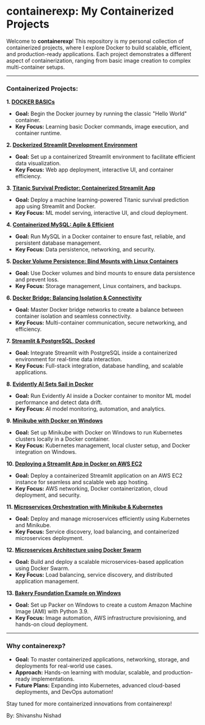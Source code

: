 # containerexp: My Containerized Projects

Welcome to **containerexp**! This repository is my personal collection of containerized projects, where I explore Docker to build scalable, efficient, and production-ready applications. Each project demonstrates a different aspect of containerization, ranging from basic image creation to complex multi-container setups.

---

### Containerized Projects:

**1. [DOCKER BASICs](https://github.com/Shivanshunishad18/Container_Exp/tree/main/DOCKER-BASICS-Hello_World-main/DOCKER-BASICS-Hello_World-main)**  
   - **Goal:** Begin the Docker journey by running the classic "Hello World" container.  
   - **Key Focus:** Learning basic Docker commands, image execution, and container runtime.

**2. [Dockerized Streamlit Development Environment](https://github.com/Shivanshunishad18/Container_Exp/tree/main/Dockerized-Streamlit-Development-Environment-main)**  
   - **Goal:** Set up a containerized Streamlit environment to facilitate efficient data visualization.  
   - **Key Focus:** Web app deployment, interactive UI, and container efficiency.

**3. [Titanic Survival Predictor: Containerized Streamlit App](https://github.com/Shivanshunishad18/Container_Exp/tree/main/titanic-main/titanic-main)**  
   - **Goal:** Deploy a machine learning-powered Titanic survival prediction app using Streamlit and Docker.  
   - **Key Focus:** ML model serving, interactive UI, and cloud deployment.

**4. [Containerized MySQL: Agile & Efficient](https://github.com/Shivanshunishad18/Container_Exp/tree/main/Containerized-Mysql_Agile-Efficient-main)**  
   - **Goal:** Run MySQL in a Docker container to ensure fast, reliable, and persistent database management.  
   - **Key Focus:** Data persistence, networking, and security.

**5. [Docker Volume Persistence: Bind Mounts with Linux Containers](https://github.com/udyThe/containerexp/tree/main/5.%20Docker%20Volume%20Persistence%3A%20Bind%20Mounts%20with%20Linux%20Containers%20)**  
   - **Goal:** Use Docker volumes and bind mounts to ensure data persistence and prevent loss.  
   - **Key Focus:** Storage management, Linux containers, and backups.

**6. [Docker Bridge: Balancing Isolation & Connectivity](https://github.com/udyThe/containerexp/tree/main/6.%20Docker%20Bridge%3A%20Balancing%20Isolation%20%26%20Connectivity%20)**  
   - **Goal:** Master Docker bridge networks to create a balance between container isolation and seamless connectivity.  
   - **Key Focus:** Multi-container communication, secure networking, and efficiency.

**7. [Streamlit & PostgreSQL, Docked](https://github.com/udyThe/containerexp/tree/main/7.%20Streamlit%20%26%20PostgreSQL%2C%20Docked)**  
   - **Goal:** Integrate Streamlit with PostgreSQL inside a containerized environment for real-time data interaction.  
   - **Key Focus:** Full-stack integration, database handling, and scalable applications.

**8. [Evidently AI Sets Sail in Docker](https://github.com/udyThe/containerexp/tree/main/8.%20Evidently%20AI%20Sets%20Sail%20in%20Docker)**  
   - **Goal:** Run Evidently AI inside a Docker container to monitor ML model performance and detect data drift.  
   - **Key Focus:** AI model monitoring, automation, and analytics.

**9. [Minikube with Docker on Windows](https://github.com/udyThe/containerexp/tree/main/9.%20Minikube%20with%20Docker%20on%20Windows)**  
   - **Goal:** Set up Minikube with Docker on Windows to run Kubernetes clusters locally in a Docker container.  
   - **Key Focus:** Kubernetes management, local cluster setup, and Docker integration on Windows.

**10. [Deploying a Streamlit App in Docker on AWS EC2](https://github.com/udyThe/containerexp/tree/main/10.%20Deploying%20a%20Streamlit%20App%20in%20Docker%20on%20AWS%20EC2)**  
   - **Goal:** Deploy a containerized Streamlit application on an AWS EC2 instance for seamless and scalable web app hosting.  
   - **Key Focus:** AWS networking, Docker containerization, cloud deployment, and security.
   
**11. [Microservices Orchestration with Minikube & Kubernetes](https://github.com/udyThe/containerexp/tree/main/11.Microservices%20Orchestration%20with%20Minikube%20and%20Kubernetes)**  
   - **Goal:** Deploy and manage microservices efficiently using Kubernetes and Minikube.  
   - **Key Focus:** Service discovery, load balancing, and containerized microservices deployment.  

**12. [Microservices Architecture using Docker Swarm](https://github.com/udyThe/containerexp/tree/main/12.%20Microservices%20Architecture%20using%20Docker%20Swarm)**  
   - **Goal:** Build and deploy a scalable microservices-based application using Docker Swarm.  
   - **Key Focus:** Load balancing, service discovery, and distributed application management.  

**13. [Bakery Foundation Example on Windows](https://github.com/udyThe/containerexp/tree/main/13.%20Bakery%20Foundation%20Example%20on%20Windows)**  
   - **Goal:** Set up Packer on Windows to create a custom Amazon Machine Image (AMI) with Python 3.9.  
   - **Key Focus:** Image automation, AWS infrastructure provisioning, and hands-on cloud deployment.  


---

### Why containerexp?

- **Goal:** To master containerized applications, networking, storage, and deployments for real-world use cases.
- **Approach:** Hands-on learning with modular, scalable, and production-ready implementations.
- **Future Plans:** Expanding into Kubernetes, advanced cloud-based deployments, and DevOps automation!

Stay tuned for more containerized innovations from containerexp!

By: Shivanshu Nishad
